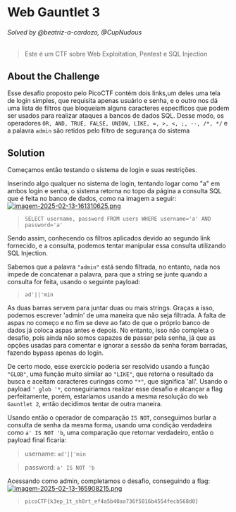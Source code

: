 # Web Gauntlet 3
###### Solved by @beatriz-a-cardozo, @CupNudous
> Este é um CTF sobre Web Exploitation, Pentest e SQL Injection

## About the Challenge

Esse desafio proposto pelo PicoCTF contém dois links,um deles uma tela de login simples, que requisita apenas usuário e senha, e o outro nos dá uma lista de filtros que bloqueiam alguns caracteres específicos que podem ser usados para realizar ataques a bancos de dados SQL. Desse modo, os operadores `OR, AND, TRUE, FALSE, UNION, LIKE, =, >, <, ;, --, /*, */` e a palavra `admin` são retidos pelo filtro de segurança do sistema

## Solution

Começamos então testando o sistema de login e suas restrições.

Inserindo algo qualquer no sistema de login, tentando logar como "a" em ambos login e senha, o sistema retorna no topo da página a consulta SQL que é feita no banco de dados, como na imagem a seguir:
[![imagem-2025-02-13-161310625.png](https://i.postimg.cc/26KGFYGH/imagem-2025-02-13-161310625.png)](https://postimg.cc/CBbbSWWD)
 
>`SELECT username, password FROM users WHERE username='a' AND password='a'`

Sendo assim, conhecendo os filtros aplicados devido ao segundo link fornecido, e a consulta, podemos tentar manipular essa consulta utilizando SQL Injection.

Sabemos que a palavra `"admin"` está sendo filtrada, no entanto, nada nos impede de concatenar a palavra, para que a string se junte quando a consulta for feita, usando o seguinte payload:

>`ad'||'min`

As duas barras servem para juntar duas ou mais strings. Graças a isso, podemos escrever 'admin' de uma maneira que não seja filtrada. A falta de aspas no começo e no fim se deve ao fato de que o próprio banco de dados já coloca aspas antes e depois. No entanto, isso não completa o desafio, pois ainda não somos capazes de passar pela senha, já que as opções usadas para comentar e ignorar a sessão da senha foram barradas, fazendo bypass apenas do login.

De certo modo, esse exercício poderia ser resolvido usando a função `"GLOB"`, uma função muito similar ao `"LIKE"`, que retorna o resultado da busca e aceitam caracteres curingas como `"*"`, que significa 'all'. Usando o payload `' glob '*`, conseguiríamos realizar esse desafio e alcançar a flag perfeitamente, porém, estaríamos usando a mesma resolução do `Web Gauntlet 2`, então decidimos tentar de outra maneira.

Usando então o operador de comparação `IS NOT`, conseguimos burlar a consulta de senha da mesma forma, usando uma condição verdadeira como `a' IS NOT 'b`, uma comparação que retornar verdadeiro, então o payload final ficaria:

>username: `ad'||'min`

>password: `a' IS NOT 'b`

Acessando como admin, completamos o desafio, conseguindo a flag:
[![imagem-2025-02-13-165908215.png](https://i.postimg.cc/MGHc8dvh/imagem-2025-02-13-165908215.png)](https://postimg.cc/Y4c26NN3)


>`picoCTF{k3ep_1t_sh0rt_ef4a5b40aa736f5016b4554fecb568d0}`